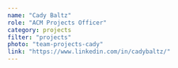 ```yaml
---
name: "Cady Baltz"
role: "ACM Projects Officer"
category: projects
filter: "projects"
photo: "team-projects-cady"
link: "https://www.linkedin.com/in/cadybaltz/"
---
```

